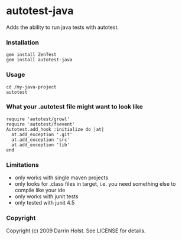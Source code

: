 autotest-java
=============

Adds the ability to run java tests with autotest.

### Installation

    gem install ZenTest
    gem install autotest-java

### Usage

    cd /my-java-project
    autotest

### What your .autotest file might want to look like
    require 'autotest/growl'
    require 'autotest/fsevent'
    Autotest.add_hook :initialize do |at|
      at.add_exception '.git'
      at.add_exception 'src'
      at.add_exception 'lib'
    end

### Limitations

* only works with single maven projects
* only looks for .class files in target, i.e. you need something else to compile like your ide
* only works with junit tests
* only tested with junit 4.5

### Copyright

Copyright (c) 2009 Darrin Holst. See LICENSE for details.

